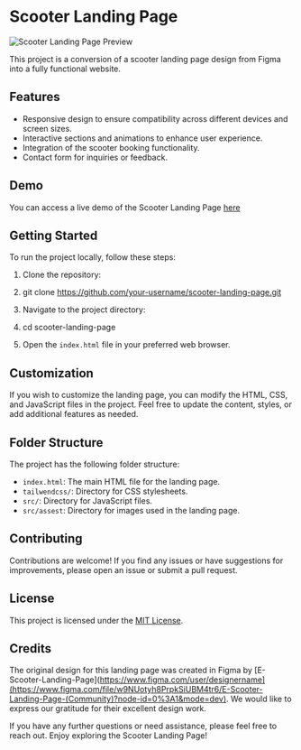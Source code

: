 # Scooter Landing Page

![Scooter Landing Page Preview](preview.png)

This project is a conversion of a scooter landing page design from Figma into a fully functional website.

## Features

- Responsive design to ensure compatibility across different devices and screen sizes.
- Interactive sections and animations to enhance user experience.
- Integration of the scooter booking functionality.
- Contact form for inquiries or feedback.

## Demo

You can access a live demo of the Scooter Landing Page [here](https://64dfa5ef29e9b632b42d18ab--grand-truffle-0ee0d0.netlify.app/](https://64dfa5ef29e9b632b42d18ab--grand-truffle-0ee0d0.netlify.app/))

## Getting Started

To run the project locally, follow these steps:

1. Clone the repository:
2. git clone https://github.com/your-username/scooter-landing-page.git

2. Navigate to the project directory:
3. cd scooter-landing-page

3. Open the `index.html` file in your preferred web browser.

## Customization

If you wish to customize the landing page, you can modify the HTML, CSS, and JavaScript files in the project. Feel free to update the content, styles, or add additional features as needed.

## Folder Structure

The project has the following folder structure:

- `index.html`: The main HTML file for the landing page.
- `tailwendcss/`: Directory for CSS stylesheets.
- `src/`: Directory for JavaScript files.
- `src/assest`: Directory for images used in the landing page.

## Contributing

Contributions are welcome! If you find any issues or have suggestions for improvements, please open an issue or submit a pull request.

## License

This project is licensed under the [MIT License](LICENSE).

## Credits

The original design for this landing page was created in Figma by [E-Scooter-Landing-Page](https://www.figma.com/user/designername](https://www.figma.com/file/w9NUotyh8PrpkSiUBM4tr6/E-Scooter-Landing-Page-(Community)?node-id=0%3A1&mode=dev). We would like to express our gratitude for their excellent design work.

If you have any further questions or need assistance, please feel free to reach out. Enjoy exploring the Scooter Landing Page!
